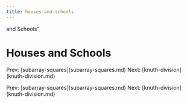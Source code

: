 ```yaml
---
title: houses-and-schools
---
```


and Schools\"

# Houses and Schools

Prev: \[subarray-squares](subarray-squares.md)
Next: \[knuth-division](knuth-division.md)

Prev: \[subarray-squares](subarray-squares.md)
Next: \[knuth-division](knuth-division.md)

